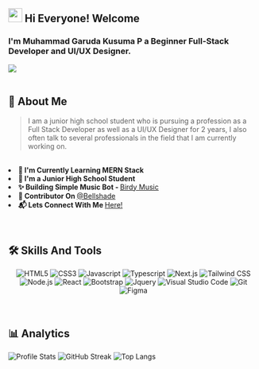 <h2> <img src="https://media.giphy.com/media/hvRJCLFzcasrR4ia7z/giphy.gif" width="28"> Hi Everyone! Welcome</h2>
<h3>I'm Muhammad Garuda Kusuma P a Beginner Full-Stack Developer and UI/UX Designer.</h3>

<a href="https://github.com/antonkomarev/github-profile-views-counter">
<img src="https://komarev.com/ghpvc/?username=Mgkusumaputra">
</a>
<br><br>

## 📝 About Me
> I am a junior high school student who is pursuing a profession as a Full Stack Developer as well as a UI/UX Designer for 2 years, I also often talk to several professionals in the field that I am currently working on.
<br>

<li><b>📖 I'm Currently Learning MERN Stack</b></li>
<li><b>🎒 I'm a Junior High School Student</b></li>
<li><b>✨ Building Simple Music Bot - </b><a href="https://birdy-music.netlify.app">Birdy Music</a> </li>
<li><b>📌 Contributor On </b><a href="https://github.com/Bellshade/">@Bellshade</a> </li>
<li><b>📬 Lets Connect With Me </b><a href="https://mgkusumaputra.my.id/#contact">Here!</a></li>
<br><br>

## 🛠 Skills And Tools

<div align="center">
<img alt="HTML5" src="https://img.shields.io/badge/html5-%23E34F26.svg?style=for-the-badge&logo=html5&logoColor=white"/>
<img alt="CSS3" src="https://img.shields.io/badge/css3-%231572B6.svg?style=for-the-badge&logo=css3&logoColor=white"/>
<img alt="Javascript" src="https://img.shields.io/badge/javascript-%23323330.svg?style=for-the-badge&logo=javascript&logoColor=%23F7DF1E"/>
<img alt="Typescript" src="https://img.shields.io/badge/TypeScript-007ACC?style=for-the-badge&logo=typescript&logoColor=white
"/>
<img alt="Next.js" src="https://img.shields.io/badge/Next-black?style=for-the-badge&logo=next.js&logoColor=white"/>
<img alt="Tailwind CSS" src="https://img.shields.io/badge/tailwindcss-%2338B2AC.svg?style=for-the-badge&logo=tailwind-css&logoColor=white"/>
<img alt="Node.js" src="https://img.shields.io/badge/node.js-6DA55F?style=for-the-badge&logo=node.js&logoColor=white"/>
<img alt="React" src="https://img.shields.io/badge/react-%2320232a.svg?style=for-the-badge&logo=react&logoColor=%2361DAFB"/>
<img alt="Bootstrap" src="https://img.shields.io/badge/bootstrap-%23563D7C.svg?style=for-the-badge&logo=bootstrap&logoColor=white"/>
<img alt="Jquery" src="https://img.shields.io/badge/jquery-%230769AD.svg?style=for-the-badge&logo=jquery&logoColor=white"/>
<img alt="Visual Studio Code" src="https://img.shields.io/badge/Visual%20Studio%20Code-0078d7.svg?style=for-the-badge&logo=visual-studio-code&logoColor=white"/>
<img alt="Git" src="https://img.shields.io/badge/git-%23F05033.svg?style=for-the-badge&logo=git&logoColor=white"/>
<img alt="Figma" src="https://img.shields.io/badge/figma-%23F24E1E.svg?style=for-the-badge&logo=figma&logoColor=white"/>
</div>
<br><br>

<!-- <img height="32px" align="left" src="https://raw.githubusercontent.com/github/explore/80688e429a7d4ef2fca1e82350fe8e3517d3494d/topics/html/html.png"> 
<img height="32px" align="left" src="https://raw.githubusercontent.com/github/explore/80688e429a7d4ef2fca1e82350fe8e3517d3494d/topics/css/css.png">
<img height="32px" align="left" src="https://raw.githubusercontent.com/github/explore/80688e429a7d4ef2fca1e82350fe8e3517d3494d/topics/javascript/javascript.png">
<img height="32px" align="left" src="https://camo.githubusercontent.com/92ec9eb7eeab7db4f5919e3205918918c42e6772562afb4112a2909c1aaaa875/68747470733a2f2f6173736574732e76657263656c2e636f6d2f696d6167652f75706c6f61642f76313630373535343338352f7265706f7369746f726965732f6e6578742d6a732f6e6578742d6c6f676f2e706e67">
<img height="32px" align="left" src="https://tailwindcss.com/_next/static/media/tailwindcss-mark.79614a5f61617ba49a0891494521226b.svg">
<img height="32px" align="left" src="https://raw.githubusercontent.com/github/explore/80688e429a7d4ef2fca1e82350fe8e3517d3494d/topics/nodejs/nodejs.png">
<img height="32px" align="left" src="https://raw.githubusercontent.com/github/explore/80688e429a7d4ef2fca1e82350fe8e3517d3494d/topics/react/react.png">
<img height="32px" align="left" src="https://raw.githubusercontent.com/github/explore/80688e429a7d4ef2fca1e82350fe8e3517d3494d/topics/bootstrap/bootstrap.png">
<img height="32px" align="left" src="https://cdn.worldvectorlogo.com/logos/visual-studio-code-1.svg">
<img height="32px" align="left" src="https://cdn.worldvectorlogo.com/logos/git-icon.svg">
<img height="32px" align="left" src="https://cdn.worldvectorlogo.com/logos/figma-1.svg"> -->

## 📊 Analytics
<img alt="Profile Stats" src="https://github-readme-stats.vercel.app/api?username=mgkusumaputra&show_icons=true&theme=dracula"/>
<img alt="GitHub Streak" src="http://github-readme-streak-stats.herokuapp.com?user=mgkusumaputra&theme=dracula"/>
<img alt="Top Langs" src="https://github-readme-stats.vercel.app/api/top-langs/?username=mgkusumaputra&layout=compact&theme=dracula"/>


<!-- ![Top Langs](https://github-readme-stats.vercel.app/api/top-langs/?username=mgkusumaputra&layout=compact&theme=dracula)<br>
![Mgkusumaputra GitHub stats](https://github-readme-stats.vercel.app/api?username=mgkusumaputra&show_icons=true&theme=dracula)<br>
[![GitHub Streak](http://github-readme-streak-stats.herokuapp.com?user=mgkusumaputra&theme=dracula)](https://git.io/streak-stats) -->
